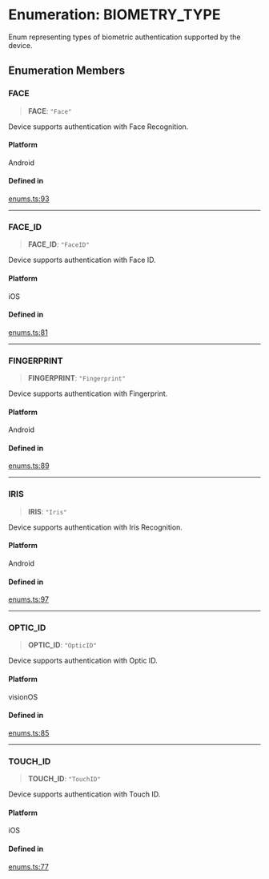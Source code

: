 # Enumeration: BIOMETRY\_TYPE

Enum representing types of biometric authentication supported by the device.

## Enumeration Members

### FACE

> **FACE**: `"Face"`

Device supports authentication with Face Recognition.

#### Platform

Android

#### Defined in

[enums.ts:93](https://github.com/quangsuong/nts-react-native-keychain/blob/7eaf30e4858d9a03afd4c8e017b83a96fbc4e982/src/enums.ts#L93)

***

### FACE\_ID

> **FACE\_ID**: `"FaceID"`

Device supports authentication with Face ID.

#### Platform

iOS

#### Defined in

[enums.ts:81](https://github.com/quangsuong/nts-react-native-keychain/blob/7eaf30e4858d9a03afd4c8e017b83a96fbc4e982/src/enums.ts#L81)

***

### FINGERPRINT

> **FINGERPRINT**: `"Fingerprint"`

Device supports authentication with Fingerprint.

#### Platform

Android

#### Defined in

[enums.ts:89](https://github.com/quangsuong/nts-react-native-keychain/blob/7eaf30e4858d9a03afd4c8e017b83a96fbc4e982/src/enums.ts#L89)

***

### IRIS

> **IRIS**: `"Iris"`

Device supports authentication with Iris Recognition.

#### Platform

Android

#### Defined in

[enums.ts:97](https://github.com/quangsuong/nts-react-native-keychain/blob/7eaf30e4858d9a03afd4c8e017b83a96fbc4e982/src/enums.ts#L97)

***

### OPTIC\_ID

> **OPTIC\_ID**: `"OpticID"`

Device supports authentication with Optic ID.

#### Platform

visionOS

#### Defined in

[enums.ts:85](https://github.com/quangsuong/nts-react-native-keychain/blob/7eaf30e4858d9a03afd4c8e017b83a96fbc4e982/src/enums.ts#L85)

***

### TOUCH\_ID

> **TOUCH\_ID**: `"TouchID"`

Device supports authentication with Touch ID.

#### Platform

iOS

#### Defined in

[enums.ts:77](https://github.com/quangsuong/nts-react-native-keychain/blob/7eaf30e4858d9a03afd4c8e017b83a96fbc4e982/src/enums.ts#L77)
